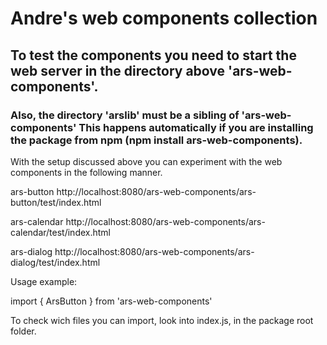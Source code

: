 # Andre's web components collection


## To test the components you need to start the web server in the directory above 'ars-web-components'. 

### Also, the directory 'arslib' must be a sibling of 'ars-web-components' This happens automatically if you are installing the package from npm (npm install ars-web-components).

With the setup discussed above you can experiment with the web components in the following manner.

ars-button
http://localhost:8080/ars-web-components/ars-button/test/index.html

ars-calendar
http://localhost:8080/ars-web-components/ars-calendar/test/index.html

ars-dialog
http://localhost:8080/ars-web-components/ars-dialog/test/index.html


Usage example:

import { ArsButton } from 'ars-web-components'

To check wich files you can import, look into index.js, in the package root folder.